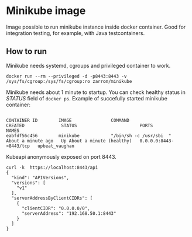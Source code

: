 # Minikube image

Image possible to run minikube instance inside docker container. 
Good for integration testing, for example, with Java testcontainers.

## How to run

Minikube needs systemd, cgroups and privileged container to work.

```docker run --rm --privileged -d -p8443:8443 -v /sys/fs/cgroup:/sys/fs/cgroup:ro zarrom/minikube```

Minikube needs about 1 minute to startup. You can check healthy status in *STATUS* field of `docker ps`. Example of succefully started minikube container:
```

CONTAINER ID        IMAGE               COMMAND                  CREATED              STATUS                        PORTS                    NAMES
eabfdf56c456        minikube            "/bin/sh -c /usr/sbi  "   About a minute ago   Up About a minute (healthy)   0.0.0.0:8443->8443/tcp   upbeat_vaughan
```

Kubeapi anonymously exposed on port 8443.
```
curl -k  https://localhost:8443/api
{
  "kind": "APIVersions",
  "versions": [
    "v1"
  ],
  "serverAddressByClientCIDRs": [
    {
      "clientCIDR": "0.0.0.0/0",
      "serverAddress": "192.168.50.1:8443"
    }
  ]
}
```
